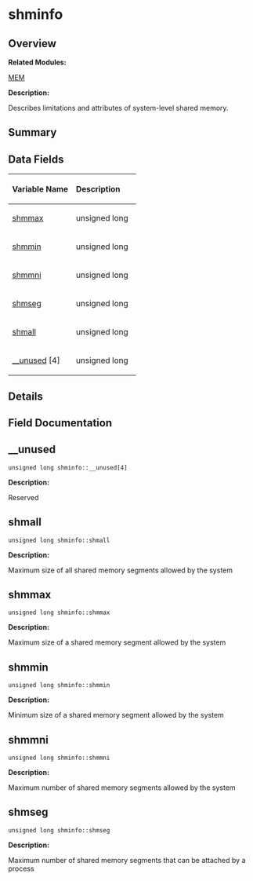 # shminfo<a name="ZH-CN_TOPIC_0000001055039564"></a>

## **Overview**<a name="section679255156084843"></a>

**Related Modules:**

[MEM](MEM.md)

**Description:**

Describes limitations and attributes of system-level shared memory. 

## **Summary**<a name="section1095350905084843"></a>

## Data Fields<a name="pub-attribs"></a>

<a name="table765226721084843"></a>
<table><thead align="left"><tr id="row1071570771084843"><th class="cellrowborder" valign="top" width="50%" id="mcps1.1.3.1.1"><p id="p1279545924084843"><a name="p1279545924084843"></a><a name="p1279545924084843"></a>Variable Name</p>
</th>
<th class="cellrowborder" valign="top" width="50%" id="mcps1.1.3.1.2"><p id="p146894964084843"><a name="p146894964084843"></a><a name="p146894964084843"></a>Description</p>
</th>
</tr>
</thead>
<tbody><tr id="row1152593283084843"><td class="cellrowborder" valign="top" width="50%" headers="mcps1.1.3.1.1 "><p id="p1862920464084843"><a name="p1862920464084843"></a><a name="p1862920464084843"></a><a href="shminfo.md#a2d7778854ce2e55499a2036da769905a">shmmax</a></p>
</td>
<td class="cellrowborder" valign="top" width="50%" headers="mcps1.1.3.1.2 "><p id="p983861991084843"><a name="p983861991084843"></a><a name="p983861991084843"></a>unsigned long&nbsp;</p>
</td>
</tr>
<tr id="row1890341097084843"><td class="cellrowborder" valign="top" width="50%" headers="mcps1.1.3.1.1 "><p id="p1505578260084843"><a name="p1505578260084843"></a><a name="p1505578260084843"></a><a href="shminfo.md#a9940d32ac5484be0f5df79296d9bc97a">shmmin</a></p>
</td>
<td class="cellrowborder" valign="top" width="50%" headers="mcps1.1.3.1.2 "><p id="p100342808084843"><a name="p100342808084843"></a><a name="p100342808084843"></a>unsigned long&nbsp;</p>
</td>
</tr>
<tr id="row1583735918084843"><td class="cellrowborder" valign="top" width="50%" headers="mcps1.1.3.1.1 "><p id="p1550845632084843"><a name="p1550845632084843"></a><a name="p1550845632084843"></a><a href="shminfo.md#a084bc8449e6683ede60a6445255d14bd">shmmni</a></p>
</td>
<td class="cellrowborder" valign="top" width="50%" headers="mcps1.1.3.1.2 "><p id="p1918244563084843"><a name="p1918244563084843"></a><a name="p1918244563084843"></a>unsigned long&nbsp;</p>
</td>
</tr>
<tr id="row1028734777084843"><td class="cellrowborder" valign="top" width="50%" headers="mcps1.1.3.1.1 "><p id="p871184792084843"><a name="p871184792084843"></a><a name="p871184792084843"></a><a href="shminfo.md#a11ee1150ca8aaad294c17fe939f35688">shmseg</a></p>
</td>
<td class="cellrowborder" valign="top" width="50%" headers="mcps1.1.3.1.2 "><p id="p1071198142084843"><a name="p1071198142084843"></a><a name="p1071198142084843"></a>unsigned long&nbsp;</p>
</td>
</tr>
<tr id="row1765219809084843"><td class="cellrowborder" valign="top" width="50%" headers="mcps1.1.3.1.1 "><p id="p1844326937084843"><a name="p1844326937084843"></a><a name="p1844326937084843"></a><a href="shminfo.md#a4b74fbc85e2805f7b99f6aecde00c570">shmall</a></p>
</td>
<td class="cellrowborder" valign="top" width="50%" headers="mcps1.1.3.1.2 "><p id="p448734012084843"><a name="p448734012084843"></a><a name="p448734012084843"></a>unsigned long&nbsp;</p>
</td>
</tr>
<tr id="row99108698084843"><td class="cellrowborder" valign="top" width="50%" headers="mcps1.1.3.1.1 "><p id="p228810183084843"><a name="p228810183084843"></a><a name="p228810183084843"></a><a href="shminfo.md#a68b65a802c7b3bc6d911ed41808203ef">__unused</a> [4]</p>
</td>
<td class="cellrowborder" valign="top" width="50%" headers="mcps1.1.3.1.2 "><p id="p801009267084843"><a name="p801009267084843"></a><a name="p801009267084843"></a>unsigned long&nbsp;</p>
</td>
</tr>
</tbody>
</table>

## **Details**<a name="section1183055754084843"></a>

## **Field Documentation**<a name="section768473825084843"></a>

## \_\_unused<a name="a68b65a802c7b3bc6d911ed41808203ef"></a>

```
unsigned long shminfo::__unused[4]
```

 **Description:**

Reserved 

## shmall<a name="a4b74fbc85e2805f7b99f6aecde00c570"></a>

```
unsigned long shminfo::shmall
```

 **Description:**

Maximum size of all shared memory segments allowed by the system 

## shmmax<a name="a2d7778854ce2e55499a2036da769905a"></a>

```
unsigned long shminfo::shmmax
```

 **Description:**

Maximum size of a shared memory segment allowed by the system 

## shmmin<a name="a9940d32ac5484be0f5df79296d9bc97a"></a>

```
unsigned long shminfo::shmmin
```

 **Description:**

Minimum size of a shared memory segment allowed by the system 

## shmmni<a name="a084bc8449e6683ede60a6445255d14bd"></a>

```
unsigned long shminfo::shmmni
```

 **Description:**

Maximum number of shared memory segments allowed by the system 

## shmseg<a name="a11ee1150ca8aaad294c17fe939f35688"></a>

```
unsigned long shminfo::shmseg
```

 **Description:**

Maximum number of shared memory segments that can be attached by a process 

